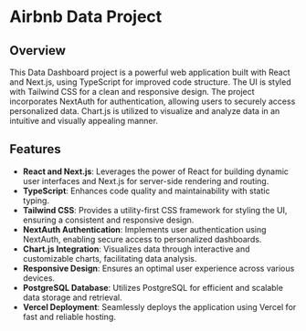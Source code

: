 # Airbnb Data Project

## Overview

This Data Dashboard project is a powerful web application built with React and Next.js, using TypeScript for improved code structure. The UI is styled with Tailwind CSS for a clean and responsive design. The project incorporates NextAuth for authentication, allowing users to securely access personalized data. Chart.js is utilized to visualize and analyze data in an intuitive and visually appealing manner.

## Features

- **React and Next.js**: Leverages the power of React for building dynamic user interfaces and Next.js for server-side rendering and routing.
- **TypeScript**: Enhances code quality and maintainability with static typing.
- **Tailwind CSS**: Provides a utility-first CSS framework for styling the UI, ensuring a consistent and responsive design.
- **NextAuth Authentication**: Implements user authentication using NextAuth, enabling secure access to personalized dashboards.
- **Chart.js Integration**: Visualizes data through interactive and customizable charts, facilitating data analysis.
- **Responsive Design**: Ensures an optimal user experience across various devices.
- **PostgreSQL Database**: Utilizes PostgreSQL for efficient and scalable data storage and retrieval.
- **Vercel Deployment**: Seamlessly deploys the application using Vercel for fast and reliable hosting.
